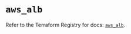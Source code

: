 # `aws_alb`

Refer to the Terraform Registry for docs: [`aws_alb`](https://registry.terraform.io/providers/hashicorp/aws/5.75.0/docs/resources/alb).
